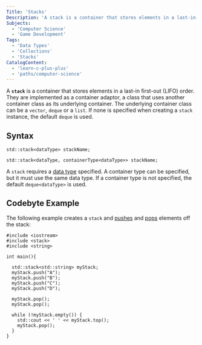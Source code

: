 ```yaml
---
Title: 'Stacks'
Description: 'A stack is a container that stores elements in a last-in first-out (LIFO) order.'
Subjects:
  - 'Computer Science'
  - 'Game Development'
Tags:
  - 'Data Types'
  - 'Collections'
  - 'Stacks'
CatalogContent:
  - 'learn-c-plus-plus'
  - 'paths/computer-science'
---
```


A **`stack`** is a container that stores elements in a last-in first-out (LIFO) order. They are implemented as a container adaptor, a class that uses another container class as its underlying container. The underlying container class can be a `vector`, `deque` or a `list`. If none is specified when creating a `stack` instance, the default `deque` is used.

## Syntax

```pseudo
std::stack<dataType> stackName;

std::stack<dataType, containerType<dataType>> stackName;
```

A `stack` requires a [data type](https://www.codecademy.com/resources/docs/cpp/data-types) specified. A container type can be specified, but it must use the same data type. If a container type is not specified, the default `deque<dataType>` is used.

## Codebyte Example

The following example creates a `stack` and [pushes](https://www.codecademy.com/resources/docs/cpp/stacks/push) and [pops](https://www.codecademy.com/resources/docs/cpp/stacks/pop) elements off the stack:

```codebyte/cpp
#include <iostream>
#include <stack>
#include <string>

int main(){

  std::stack<std::string> myStack;
  myStack.push("A");
  myStack.push("B");
  myStack.push("C");
  myStack.push("D");
  
  myStack.pop();
  myStack.pop();
  
  while (!myStack.empty()) {
    std::cout << ' ' << myStack.top();
    myStack.pop();
  }
}
```
